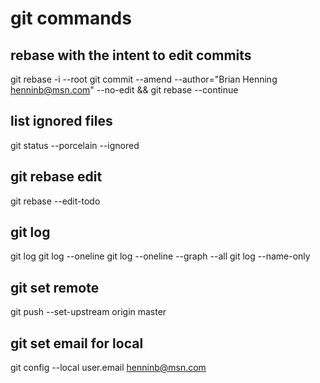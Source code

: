 # git commands

## rebase with the intent to edit commits
git rebase -i --root
git commit --amend --author="Brian Henning <henninb@msn.com>" --no-edit &&  git rebase --continue

## list ignored files
git status --porcelain --ignored

## git rebase edit
git rebase --edit-todo

## git log
git log
git log --oneline
git log --oneline --graph --all
git log --name-only

## git set remote
git push --set-upstream origin master

## git set email for local
git config --local  user.email henninb@msn.com
